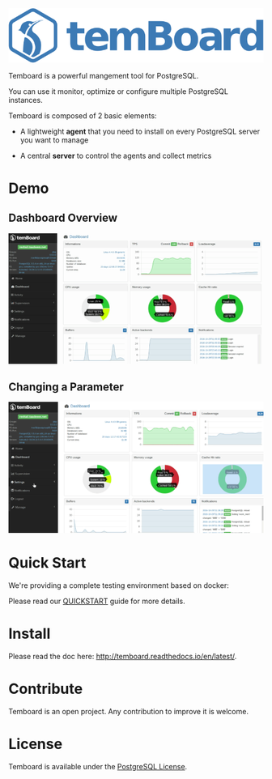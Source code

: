
![Temboard](doc/temboard.png)

Temboard is a powerful mangement tool for PostgreSQL. 

You can use it monitor, optimize or configure multiple PostgreSQL instances.

Temboard is composed of 2 basic elements:

* A lightweight **agent** that you need to install on every PostgreSQL server 
  you want to manage

* A central **server** to control the agents and collect metrics

# Demo

## Dashboard Overview 

![Demo Dashboard](doc/demo_dashboard.gif)

## Changing a Parameter

![Demo Settings](doc/demo_settings.gif)

# Quick Start

We're providing a complete testing environment based on docker:

Please read our [QUICKSTART](QUICKSTART.md) guide for more details.

# Install 

Please read the doc here: <http://temboard.readthedocs.io/en/latest/>.

# Contribute

Temboard is an open project. Any contribution to improve it is welcome. 

# License

Temboard is available under the [PostgreSQL License](LICENSE).

